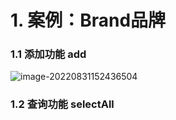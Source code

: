 # 1. 案例：Brand品牌

### 	1.1 添加功能 add

![image-20220831152436504](C:\Users\Asphyxia\AppData\Roaming\Typora\typora-user-images\image-20220831152436504.png)

###  	

### 	1.2 查询功能 selectAll